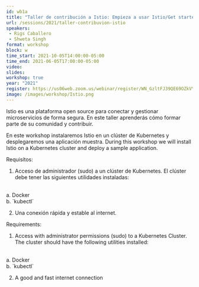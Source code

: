 ```yaml
---
id: wb1a
title: "Taller de contribución a Istio: Empieza a usar Istio/Get started with Istio"
url: /sessions/2021/taller-contribuvion-istio
speakers:
 - Rigs Caballero 
 - Shweta Singh
format: workshop
block: w
time_start: 2021-10-05T14:00:00-05:00
time_end: 2021-06-05T17:00:00-05:00
video:
slides:
workshop: true
year: "2021"
register: https://us06web.zoom.us/webinar/register/WN_GzltFJ39QE69OZkVYLZaQA
image: /images/workshop/Istio.png
---
```


Istio es una plataforma open source para conectar y gestionar microservicios de forma segura. En este taller aprenderás cómo formar parte de su comunidad y contribuir.

En este workshop instalaremos Istio en un clúster de Kubernetes y desplegaremos una aplicación muestra. 
During this workshop we will install Istio on a Kubernetes cluster and deploy a sample application.

Requisítos:
1. Acceso de administrador (sudo) a un clúster de Kubernetes. El clúster debe tener las siguientes utilidades instaladas:
  <br>
  a. Docker
  <br>
  b. `kubectl`

2. Una conexión rápida y estable al internet.


Requirements:
1. Access with administrator permissions (sudo) to a Kubernetes Cluster. The cluster should have the following utilities installed:
  <br>
  a. Docker
  <br>
  b. `kubectl`

2. A good and fast internet connection
